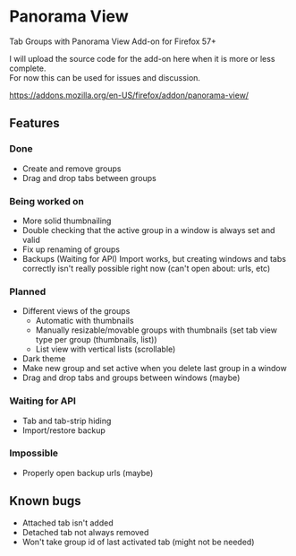 # Panorama View
Tab Groups with Panorama View Add-on for Firefox 57+

I will upload the source code for the add-on here when it is more or less complete.  
For now this can be used for issues and discussion.

https://addons.mozilla.org/en-US/firefox/addon/panorama-view/

## Features

### Done
- Create and remove groups
- Drag and drop tabs between groups

### Being worked on
- More solid thumbnailing
- Double checking that the active group in a window is always set and valid
- Fix up renaming of groups
- Backups (Waiting for API) Import works, but creating windows and tabs correctly isn't really possible right now (can't open about: urls, etc)

### Planned
- Different views of the groups
  - Automatic with thumbnails
  - Manually resizable/movable groups with thumbnails (set tab view type per group (thumbnails, list))
  - List view with vertical lists (scrollable)
- Dark theme
- Make new group and set active when you delete last group in a window
- Drag and drop tabs and groups between windows (maybe)

### Waiting for API
- Tab and tab-strip hiding
- Import/restore backup

### Impossible
- Properly open backup urls (maybe)

## Known bugs
- Attached tab isn't added
- Detached tab not always removed
- Won't take group id of last activated tab (might not be needed)
